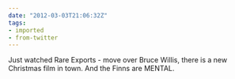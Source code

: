 ```yaml
---
date: "2012-03-03T21:06:32Z"
tags:
- imported
- from-twitter
---
```

Just watched Rare Exports - move over Bruce Willis, there is a new Christmas film in town. And the Finns are MENTAL.

